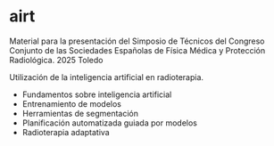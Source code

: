 # airt
Material para la presentación del Simposio de Técnicos del Congreso Conjunto de las Sociedades Españolas de Física Médica y Protección Radiológica. 2025 Toledo

Utilización de la inteligencia artificial en radioterapia.
- Fundamentos sobre inteligencia artificial
- Entrenamiento de modelos
- Herramientas de segmentación
- Planificación automatizada guiada por modelos
- Radioterapia adaptativa
